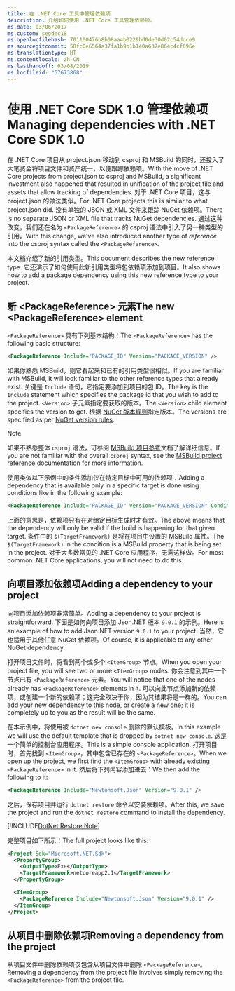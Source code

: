 ```yaml
---
title: 在 .NET Core 工具中管理依赖项
description: 介绍如何使用 .NET Core 工具管理依赖项。
ms.date: 03/06/2017
ms.custom: seodec18
ms.openlocfilehash: 701100476b8b08aa4b0229bd0de30d02c54ddce9
ms.sourcegitcommit: 58fc0e6564a37fa1b9b1b140a637e864c4cf696e
ms.translationtype: HT
ms.contentlocale: zh-CN
ms.lasthandoff: 03/08/2019
ms.locfileid: "57673868"
---
```

# <a name="managing-dependencies-with-net-core-sdk-10"></a><span data-ttu-id="63241-103">使用 .NET Core SDK 1.0 管理依赖项</span><span class="sxs-lookup"><span data-stu-id="63241-103">Managing dependencies with .NET Core SDK 1.0</span></span>

<span data-ttu-id="63241-104">在 .NET Core 项目从 project.json 移动到 csproj 和 MSBuild 的同时，还投入了大笔资金将项目文件和资产统一，以便跟踪依赖项。</span><span class="sxs-lookup"><span data-stu-id="63241-104">With the move of .NET Core projects from project.json to csproj and MSBuild, a significant investment also happened that resulted in unification of the project file and assets that allow tracking of dependencies.</span></span> <span data-ttu-id="63241-105">对于 .NET Core 项目，这与 project.json 的做法类似。</span><span class="sxs-lookup"><span data-stu-id="63241-105">For .NET Core projects this is similar to what project.json did.</span></span> <span data-ttu-id="63241-106">没有单独的 JSON 或 XML 文件来跟踪 NuGet 依赖项。</span><span class="sxs-lookup"><span data-stu-id="63241-106">There is no separate JSON or XML file that tracks NuGet dependencies.</span></span> <span data-ttu-id="63241-107">通过这种改变，我们还在名为 `<PackageReference>` 的 csproj 语法中引入了另一种类型的引用。</span><span class="sxs-lookup"><span data-stu-id="63241-107">With this change, we've also introduced another type of *reference* into the csproj syntax called the `<PackageReference>`.</span></span> 

<span data-ttu-id="63241-108">本文档介绍了新的引用类型。</span><span class="sxs-lookup"><span data-stu-id="63241-108">This document describes the new reference type.</span></span> <span data-ttu-id="63241-109">它还演示了如何使用此新引用类型将包依赖项添加到项目。</span><span class="sxs-lookup"><span data-stu-id="63241-109">It also shows how to add a package dependency using this new reference type to your project.</span></span> 

## <a name="the-new-packagereference-element"></a><span data-ttu-id="63241-110">新 \<PackageReference> 元素</span><span class="sxs-lookup"><span data-stu-id="63241-110">The new \<PackageReference> element</span></span>
<span data-ttu-id="63241-111">`<PackageReference>` 具有下列基本结构：</span><span class="sxs-lookup"><span data-stu-id="63241-111">The `<PackageReference>` has the following basic structure:</span></span>

```xml
<PackageReference Include="PACKAGE_ID" Version="PACKAGE_VERSION" />
```

<span data-ttu-id="63241-112">如果你熟悉 MSBuild，则它看起来和已有的引用类型很相似。</span><span class="sxs-lookup"><span data-stu-id="63241-112">If you are familiar with MSBuild, it will look familiar to the other reference types that already exist.</span></span> <span data-ttu-id="63241-113">关键是 `Include` 语句，它指定要添加到项目的包 ID。</span><span class="sxs-lookup"><span data-stu-id="63241-113">The key is the `Include` statement which specifies the package id that you wish to add to the project.</span></span> <span data-ttu-id="63241-114">`<Version>` 子元素指定要获取的版本。</span><span class="sxs-lookup"><span data-stu-id="63241-114">The `<Version>` child element specifies the version to get.</span></span> <span data-ttu-id="63241-115">根据 [NuGet 版本规则](/nuget/create-packages/dependency-versions#version-ranges)指定版本。</span><span class="sxs-lookup"><span data-stu-id="63241-115">The versions are specified as per [NuGet version rules](/nuget/create-packages/dependency-versions#version-ranges).</span></span>

> [!NOTE]
> <span data-ttu-id="63241-116">如果不熟悉整体 `csproj` 语法，可参阅 [MSBuild 项目参考](/visualstudio/msbuild/msbuild-project-file-schema-reference)文档了解详细信息。</span><span class="sxs-lookup"><span data-stu-id="63241-116">If you are not familiar with the overall `csproj` syntax, see the [MSBuild project reference](/visualstudio/msbuild/msbuild-project-file-schema-reference) documentation for more information.</span></span>  

<span data-ttu-id="63241-117">使用类似以下示例中的条件添加仅在特定目标中可用的依赖项：</span><span class="sxs-lookup"><span data-stu-id="63241-117">Adding a dependency that is available only in a specific target is done using conditions like in the following example:</span></span>

```xml
<PackageReference Include="PACKAGE_ID" Version="PACKAGE_VERSION" Condition="'$(TargetFramework)' == 'netcoreapp2.1'" />
```

<span data-ttu-id="63241-118">上面的意思是，依赖项只有在对给定目标生成时才有效。</span><span class="sxs-lookup"><span data-stu-id="63241-118">The above means that the dependency will only be valid if the build is happening for that given target.</span></span> <span data-ttu-id="63241-119">条件中的 `$(TargetFramework)` 是将在项目中设置的 MSBuild 属性。</span><span class="sxs-lookup"><span data-stu-id="63241-119">The `$(TargetFramework)` in the condition is a MSBuild property that is being set in the project.</span></span> <span data-ttu-id="63241-120">对于大多数常见的 .NET Core 应用程序，无需这样做。</span><span class="sxs-lookup"><span data-stu-id="63241-120">For most common .NET Core applications, you will not need to do this.</span></span> 

## <a name="adding-a-dependency-to-your-project"></a><span data-ttu-id="63241-121">向项目添加依赖项</span><span class="sxs-lookup"><span data-stu-id="63241-121">Adding a dependency to your project</span></span>
<span data-ttu-id="63241-122">向项目添加依赖项非常简单。</span><span class="sxs-lookup"><span data-stu-id="63241-122">Adding a dependency to your project is straightforward.</span></span> <span data-ttu-id="63241-123">下面是如何向项目添加 Json.NET 版本 `9.0.1` 的示例。</span><span class="sxs-lookup"><span data-stu-id="63241-123">Here is an example of how to add Json.NET version `9.0.1` to your project.</span></span> <span data-ttu-id="63241-124">当然，它也适用于其他任意 NuGet 依赖项。</span><span class="sxs-lookup"><span data-stu-id="63241-124">Of course, it is applicable to any other NuGet dependency.</span></span> 

<span data-ttu-id="63241-125">打开项目文件时，将看到两个或多个 `<ItemGroup>` 节点。</span><span class="sxs-lookup"><span data-stu-id="63241-125">When you open your project file, you will see two or more `<ItemGroup>` nodes.</span></span> <span data-ttu-id="63241-126">你会注意到其中一个节点已有 `<PackageReference>` 元素。</span><span class="sxs-lookup"><span data-stu-id="63241-126">You will notice that one of the nodes already has `<PackageReference>` elements in it.</span></span> <span data-ttu-id="63241-127">可以向此节点添加新的依赖项，或创建一个新的依赖项；这完全取决于你，因为其结果将是一样的。</span><span class="sxs-lookup"><span data-stu-id="63241-127">You can add your new dependency to this node, or create a new one; it is completely up to you as the result will be the same.</span></span> 

<span data-ttu-id="63241-128">在本示例中，将使用被 `dotnet new console` 删除的默认模板。</span><span class="sxs-lookup"><span data-stu-id="63241-128">In this example we will use the default template that is dropped by `dotnet new console`.</span></span> <span data-ttu-id="63241-129">这是一个简单的控制台应用程序。</span><span class="sxs-lookup"><span data-stu-id="63241-129">This is a simple console application.</span></span> <span data-ttu-id="63241-130">打开项目时，首先找到 `<ItemGroup>`，其中包含已存在的 `<PackageReference>`。</span><span class="sxs-lookup"><span data-stu-id="63241-130">When we open up the project, we first find the `<ItemGroup>` with already existing `<PackageReference>` in it.</span></span> <span data-ttu-id="63241-131">然后将下列内容添加进去：</span><span class="sxs-lookup"><span data-stu-id="63241-131">We then add the following to it:</span></span>

```xml
<PackageReference Include="Newtonsoft.Json" Version="9.0.1" />
```
<span data-ttu-id="63241-132">之后，保存项目并运行 `dotnet restore` 命令以安装依赖项。</span><span class="sxs-lookup"><span data-stu-id="63241-132">After this, we save the project and run the `dotnet restore` command to install the dependency.</span></span> 

[!INCLUDE[DotNet Restore Note](~/includes/dotnet-restore-note.md)]

<span data-ttu-id="63241-133">完整项目如下所示：</span><span class="sxs-lookup"><span data-stu-id="63241-133">The full project looks like this:</span></span>

```xml
<Project Sdk="Microsoft.NET.Sdk">
  <PropertyGroup>
    <OutputType>Exe</OutputType>
    <TargetFramework>netcoreapp2.1</TargetFramework>
  </PropertyGroup>

  <ItemGroup>
    <PackageReference Include="Newtonsoft.Json" Version="9.0.1" />
  </ItemGroup>
</Project>
```

## <a name="removing-a-dependency-from-the-project"></a><span data-ttu-id="63241-134">从项目中删除依赖项</span><span class="sxs-lookup"><span data-stu-id="63241-134">Removing a dependency from the project</span></span>
<span data-ttu-id="63241-135">从项目文件中删除依赖项仅包含从项目文件中删除 `<PackageReference>`。</span><span class="sxs-lookup"><span data-stu-id="63241-135">Removing a dependency from the project file involves simply removing the `<PackageReference>` from the project file.</span></span>
